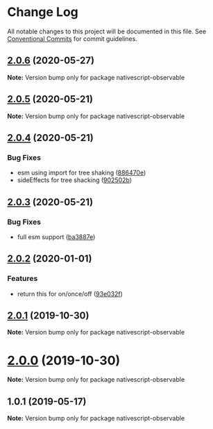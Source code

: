 # Change Log

All notable changes to this project will be documented in this file.
See [Conventional Commits](https://conventionalcommits.org) for commit guidelines.

## [2.0.6](https://github.com/Akylas/nativescript-observable/compare/v2.0.5...v2.0.6) (2020-05-27)

**Note:** Version bump only for package nativescript-observable





## [2.0.5](https://github.com/Akylas/nativescript-observable/compare/v2.0.4...v2.0.5) (2020-05-21)

**Note:** Version bump only for package nativescript-observable





## [2.0.4](https://github.com/Akylas/nativescript-observable/compare/v2.0.3...v2.0.4) (2020-05-21)


### Bug Fixes

* esm using import for tree shaking ([886470e](https://github.com/Akylas/nativescript-observable/commit/886470e0888df68757d43833023cd4987fcd4af6))
* sideEffects for tree shacking ([902502b](https://github.com/Akylas/nativescript-observable/commit/902502ba606d3d0bd53314c312e9f376ed63664b))





## [2.0.3](https://github.com/Akylas/nativescript-observable/compare/v2.0.2...v2.0.3) (2020-05-21)


### Bug Fixes

* full esm support ([ba3887e](https://github.com/Akylas/nativescript-observable/commit/ba3887edf19bbe1b9b8e9e8f3bb5c65c57a6e746))





## [2.0.2](https://github.com/Akylas/nativescript-observable/compare/v2.0.1...v2.0.2) (2020-01-01)


### Features

* return this for on/once/off ([93e032f](https://github.com/Akylas/nativescript-observable/commit/93e032f194c4b93e6a547e2df47191b6783f3bb7))





## [2.0.1](https://github.com/Akylas/nativescript-observable/compare/v2.0.0...v2.0.1) (2019-10-30)

**Note:** Version bump only for package nativescript-observable





# [2.0.0](https://github.com/Akylas/nativescript-observable/compare/v1.0.1...v2.0.0) (2019-10-30)

**Note:** Version bump only for package nativescript-observable





## 1.0.1 (2019-05-17)

**Note:** Version bump only for package nativescript-observable
